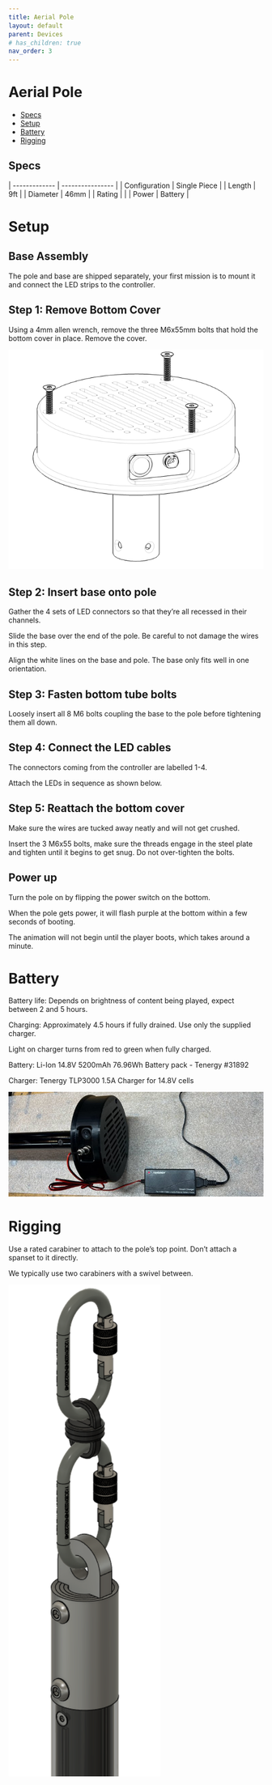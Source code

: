 ```yaml
---
title: Aerial Pole
layout: default
parent: Devices
# has_children: true
nav_order: 3
---
```


# Aerial Pole
- [Specs](#specs)
- [Setup](#setup)
- [Battery](#battery)
- [Rigging](#rigging)

## Specs

| ------------- | ---------------- |
| Configuration | Single Piece     |
| Length        | 9ft              |
| Diameter      | 46mm             |
| Rating        |                  |
| Power         | Battery          |



# Setup

## Base Assembly

The pole and base are shipped separately, your first mission is to mount it and connect the LED strips to the controller.

## Step 1: Remove Bottom Cover

Using a 4mm allen wrench, remove the three M6x55mm bolts that hold the bottom cover in place. Remove the cover.

![Base Assembly](/assets/devices/aerial/aerial_base_assembly_line.png)

## Step 2: Insert base onto pole

Gather the 4 sets of LED connectors so that they’re all recessed in their channels. 

Slide the base over the end of the pole. Be careful to not damage the wires in this step.

Align the white lines on the base and pole. The base only fits well in one orientation.

## Step 3: Fasten bottom tube bolts

Loosely insert all 8 M6 bolts coupling the base to the pole before tightening them all down. 

## Step 4: Connect the LED cables

The connectors coming from the controller are labelled 1-4.

Attach the LEDs in sequence as shown below.

## Step 5: Reattach the bottom cover

Make sure the wires are tucked away neatly and will not get crushed.

Insert the 3 M6x55 bolts, make sure the threads engage in the steel plate and tighten until it begins to get snug. Do not over-tighten the bolts. 

## Power up

Turn the pole on by flipping the power switch on the bottom. 

When the pole gets power, it will flash purple at the bottom within a few seconds of booting. 

The animation will not begin until the player boots, which takes around a minute. 

# Battery

Battery life: Depends on brightness of content being played, expect between 2 and 5 hours. 

Charging: Approximately 4.5 hours if fully drained. Use only the supplied charger. 

Light on charger turns from red to green when fully charged.


Battery: Li-Ion 14.8V 5200mAh 76.96Wh Battery pack - Tenergy #31892

Charger: Tenergy TLP3000 1.5A Charger for 14.8V cells

![Tenergy Charger](/assets/devices/aerial/aerial_charger.jpg)

# Rigging

Use a rated carabiner to attach to the pole’s top point. Don’t attach a spanset to it directly. 

We typically use two carabiners with a swivel between.

![Carabiner setup](/assets/devices/aerial/aerial_rigging.png)